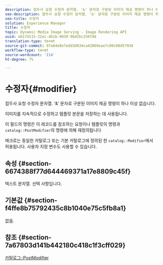 ```yaml
---
description: 접두사 요청 수정자 문자열. '&' 문자로 구분된 이미지 제공 명령이 하나 이상 없습니다.
seo-description: 접두사 요청 수정자 문자열. '&' 문자로 구분된 이미지 제공 명령이 하나 이상 없습니다.
seo-title: 수정자
solution: Experience Manager
title: 수정자
topic: Dynamic Media Image Serving - Image Rendering API
uuid: eb17d115-22ec-4b1b-9039-9bd2bc256f48
translation-type: tm+mt
source-git-commit: 97a84e8e7edd3d834ca42069eae7c09c00d57938
workflow-type: tm+mt
source-wordcount: '114'
ht-degree: 7%

---
```



# 수정자{#modifier}

접두사 요청 수정자 문자열. &#39;&amp;&#39; 문자로 구분된 이미지 제공 명령이 하나 이상 없습니다.

이미지를 지속적으로 수정하고 템플릿 본문을 저장하는 데 사용됩니다.

이 필드의 명령은 이 레코드를 참조하는 요청이나 템플릿의 명령과 `catalog::PostModifier`의 명령에 의해 재정의됩니다

매크로는 동일한 카탈로그 또는 기본 카탈로그에 정의된 한 `catalog::Modifier`에서 허용됩니다. 사용자 지정 변수도 사용할 수 있습니다.

## 속성 {#section-6674388f77d644469371a17e8809c45f}

텍스트 문자열. 선택 사항입니다.

## 기본값 {#section-f4ffe8b75792435c8b1040e75c5fb8a1}

없음.

## 참조 {#section-7a67803d141b442180c418c1f3cff029}

[카탈로그::PostModifier](../../../../../../is-api/image-catalog/image-serving-api-ref/c-image-catalog-reference/c-image-svg-data-reference/c-image-data-reference/r-postmodifier-cat.md#reference-4bc3738a812b4e7c8a180e27bfbd770b)
